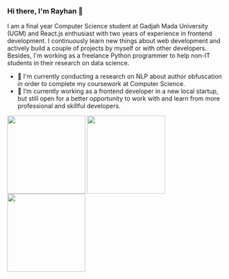 ### Hi there, I'm Rayhan 👋
I am a final year Computer Science student at Gadjah Mada University (UGM) and React.js enthusiast with two years of experience in frontend development. I continuously learn new things about web development and actively build a couple of projects by myself or with other developers. Besides, I'm working as a freelance Python programmer to help non-IT students in their research on data science.

- 🔭 I'm currently conducting a research on NLP about author obfuscation in order to complete my coursework at Computer Science.
- 🌱 I’m currently working as a frontend developer in a new local startup, but still open for a better opportunity to work with and learn from more professional and skillful developers.

<p float="left">
  <img align="center" src="https://github-readme-stats.vercel.app/api?username=rayhannr&show_icons=true&count_private=true&bg_color=45,c31432,240b36&text_color=ffffff&title_color=ffffff&icon_color=ffffff" height=180px/>
  <img align="center" src="https://github-readme-stats.vercel.app/api/top-langs/?username=rayhannr&layout=compact&count_private=true&bg_color=45,c31432,240b36&text_color=ffffff&title_color=ffffff&icon_color=ffffff" height=180px/>
  <img align="center" height=180px src="https://github-readme-stats.vercel.app/api/wakatime?username=rayhannr" />
</p>
